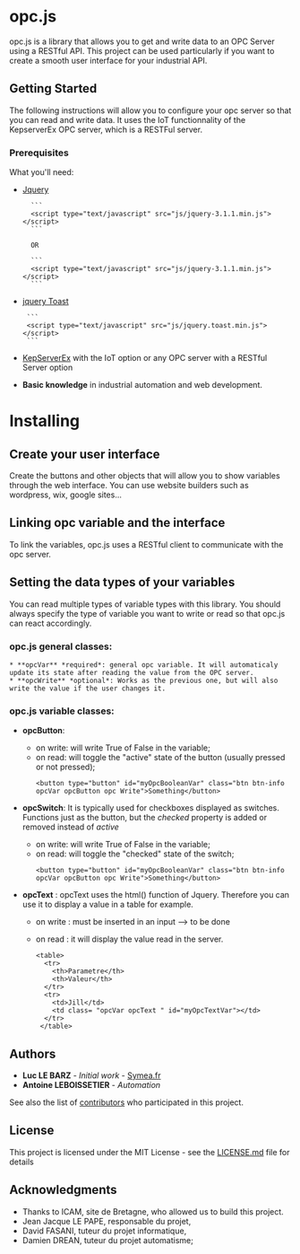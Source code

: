 # opc.js

opc.js is a library that allows you to get and write data to an OPC Server using a RESTful API.
This project can be used particularly if you want to create a smooth user interface for your industrial API.

## Getting Started

The following instructions will allow you to configure your opc server so that you can read and write data. It uses the IoT functionnality of the KepserverEx OPC server, which is a RESTFul server.

### Prerequisites

What you'll need:

* [Jquery](https://jquery.com/) 

		```
		<script type="text/javascript" src="js/jquery-3.1.1.min.js"></script>
		```
	
		OR

		```
		<script type="text/javascript" src="js/jquery-3.1.1.min.js"></script>
		```
*  [jquery Toast](https://github.com/kamranahmedse/jquery-toast-plugin)

		```
		<script type="text/javascript" src="js/jquery.toast.min.js"></script>
		```

* [KepServerEx](https://www.kepware.com/en-us/products/kepserverex/) with the IoT option or any OPC server with a RESTful Server option

* **Basic knowledge** in industrial automation and web development.



# Installing

## Create your user interface 
Create the buttons and other objects that will allow you to show variables through the web interface.
You can use website builders such as wordpress, wix, google sites...

## Linking opc variable and the interface

To link the variables, opc.js uses a RESTful client to communicate with the opc server.

## Setting the data types of your variables

You can read multiple types of variable types with this library.
You should always specify the type of variable you want to write or read so that opc.js can react accordingly.

### opc.js general classes:
```
* **opcVar** *required*: general opc variable. It will automaticaly update its state after reading the value from the OPC server.
* **opcWrite** *optional*: Works as the previous one, but will also write the value if the user changes it.
```

### opc.js variable classes:


* **opcButton**: 
	* on write: will write True of False in the variable;
	* on read: will toggle the "active" state of the button (usually pressed or not pressed);
		```
		<button type="button" id="myOpcBooleanVar" class="btn btn-info opcVar opcButton opc Write">Something</button>
		```

* **opcSwitch**: 
It is typically used for checkboxes displayed as switches.
Functions just as the button, but the *checked* property is added or removed instead of *active*
	* on write: will write True of False in the variable;
	* on read: will toggle the "checked" state of the switch;
		```
		<button type="button" id="myOpcBooleanVar" class="btn btn-info opcVar opcButton opc Write">Something</button>
		```

* **opcText** :
opcText uses the html() function of Jquery. Therefore you can use it to display a value in a table for example.
	* on write : must be inserted in an input --> to be done
	* on read : it will display the value read in the server.

		```
		<table>
		  <tr>
		    <th>Parametre</th>
		    <th>Valeur</th> 
		  </tr>
		  <tr>
		    <td>Jill</td>
		    <td class= "opcVar opcText " id="myOpcTextVar"></td> 
		  </tr>
		 </table>
		```



## Authors

* **Luc LE BARZ** - *Initial work* - [Symea.fr](https://Symea.fr)
* **Antoine LEBOISSETIER** - *Automation*

See also the list of [contributors](https://github.com/Luclb/opc.js/contributors) who participated in this project.

## License

This project is licensed under the MIT License - see the [LICENSE.md](LICENSE.md) file for details

## Acknowledgments

* Thanks to ICAM, site de Bretagne, who allowed us to build this project.
* Jean Jacque LE PAPE, responsable du projet,
* David FASANI, tuteur du projet informatique,
* Damien DREAN, tuteur du projet automatisme;


